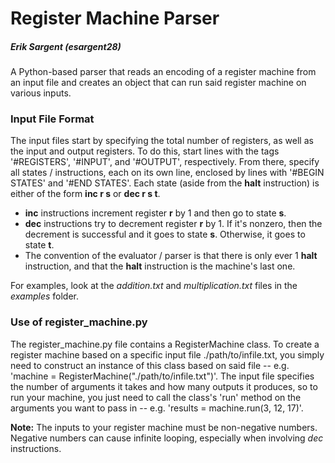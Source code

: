 # Register Machine Parser
##### Erik Sargent (esargent28)

A Python-based parser that reads an encoding of a register machine from an input file and creates an object that can run
said register machine on various inputs.

### Input File Format
The input files start by specifying the total number of registers, as well as the input and output registers. To do this, start lines with the tags '#REGISTERS', '#INPUT', and '#OUTPUT', respectively. From there, specify all states / instructions, each on its own line, enclosed by lines with '#BEGIN STATES' and '#END STATES'. Each state (aside from the **halt** instruction) is either of the form **inc r s** or **dec r s t**.
- **inc** instructions increment register **r** by 1 and then go to state **s**.
- **dec** instructions try to decrement register **r** by 1. If it's nonzero, then the decrement is successful and it goes to state **s**. Otherwise, it goes to state **t**.
- The convention of the evaluator / parser is that there is only ever 1 **halt** instruction, and that the **halt** instruction is the machine's last one.

For examples, look at the _addition.txt_ and _multiplication.txt_ files in the _examples_ folder.

### Use of register_machine.py
The register_machine.py file contains a RegisterMachine class. To create a register machine based on a specific
input file ./path/to/infile.txt, you simply need to construct an instance of this class based on said file
-- e.g. 'machine = RegisterMachine("./path/to/infile.txt")'. The input file specifies the number of arguments it
takes and how many outputs it produces, so to run your machine, you just need to call the class's 'run' method on
the arguments you want to pass in -- e.g. 'results = machine.run(3, 12, 17)'.

**Note:** The inputs to your register machine must be non-negative numbers. Negative numbers can cause infinite
looping, especially when involving _dec_ instructions.
